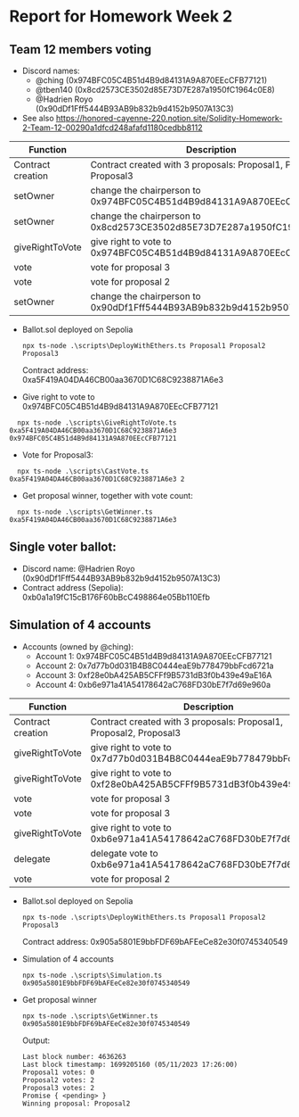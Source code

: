 # Report for Homework Week 2
## Team 12 members voting
* Discord names:
  * @ching (0x974BFC05C4B51d4B9d84131A9A870EEcCFB77121)
  * @tben140 (0x8cd2573CE3502d85E73D7E287a1950fC1964c0E8)
  * @Hadrien Royo (0x90dDf1Fff5444B93AB9b832b9d4152b9507A13C3)
* See also https://honored-cayenne-220.notion.site/Solidity-Homework-2-Team-12-00290a1dfcd248afafd1180cedbb8112

 | Function | Description | Transaction from account | TransactionHash
 | --- | --- | --- | --- |
 | Contract creation | Contract created with 3 proposals: Proposal1, Proposal2, Proposal3 | 0x8cd2573CE3502d85E73D7E287a1950fC1964c0E8 | 0x09982925169395e960283d031f77517f33e86e01a18e831209fa40865d713345 |
 | setOwner | change the chairperson to 0x974BFC05C4B51d4B9d84131A9A870EEcCFB77121| 0x8cd2573CE3502d85E73D7E287a1950fC1964c0E8 | 0x92729369ad8e9f95d2bbf16e30ac7ed806155844c648eb10e0fc030313d198a7|
 | setOwner | change the chairperson to 0x8cd2573CE3502d85E73D7E287a1950fC1964c0E8| 0x974BFC05C4B51d4B9d84131A9A870EEcCFB77121 | 0x9d862c3026126bceff417cc8a397eba30bd76ce3e21413f423f02e57e5d1f024|
 | giveRightToVote | give right to vote to 0x974BFC05C4B51d4B9d84131A9A870EEcCFB77121 | 0x8cd2573CE3502d85E73D7E287a1950fC1964c0E8 | 0x4cd0ec6317513a3bb3e38ba60b46e09737f709756ea3d0f4951fa56b001de5da |
 | vote | vote for proposal 3 | 0x974BFC05C4B51d4B9d84131A9A870EEcCFB77121 | 0x54cce7337cda054e06b36140b30a681523942912134d0f1b53b93cd0918996e8 |
 | vote | vote for proposal 2 | 0x8cd2573CE3502d85E73D7E287a1950fC1964c0E8 | 0xf4c85adc29a217949272a0e5e2863b416209b06b10305d7d9dbd7a236662ea20 |
 | setOwner | change the chairperson to 0x90dDf1Fff5444B93AB9b832b9d4152b9507A13C3 | 0x8cd2573CE3502d85E73D7E287a1950fC1964c0E8 | 0x2939f6398321624b6718990a1840e0fe766abaa832ee727319366922d19da8b3 | 
 
* Ballot.sol deployed on Sepolia
  ```
  npx ts-node .\scripts\DeployWithEthers.ts Proposal1 Proposal2 Proposal3
  ```
  Contract address: 0xa5F419A04DA46CB00aa3670D1C68C9238871A6e3

* Give right to vote to 0x974BFC05C4B51d4B9d84131A9A870EEcCFB77121

```
  npx ts-node .\scripts\GiveRightToVote.ts 0xa5F419A04DA46CB00aa3670D1C68C9238871A6e3 0x974BFC05C4B51d4B9d84131A9A870EEcCFB77121
```

* Vote for Proposal3:

```
  npx ts-node .\scripts\CastVote.ts 0xa5F419A04DA46CB00aa3670D1C68C9238871A6e3 2
```

* Get proposal winner, together with vote count:
```
  npx ts-node .\scripts\GetWinner.ts 0xa5F419A04DA46CB00aa3670D1C68C9238871A6e3
```

## Single voter ballot:
* Discord name: @Hadrien Royo (0x90dDf1Fff5444B93AB9b832b9d4152b9507A13C3)
* Contract address (Sepolia): 0xb0a1a19fC15cB176F60bBcC498864e05Bb110Efb

## Simulation of 4 accounts

* Accounts (owned by @ching):
  * Account 1: 0x974BFC05C4B51d4B9d84131A9A870EEcCFB77121
  * Account 2: 0x7d77b0d031B4B8C0444eaE9b778479bbFcd6721a
  * Account 3: 0xf28e0bA425AB5CFFf9B5731dB3f0b439e49aE16A
  * Account 4: 0xb6e971a41A54178642aC768FD30bE7f7d69e960a

 | Function | Description | Transaction from account | TransactionHash
 | --- | --- | --- | --- |
 | Contract creation | Contract created with 3 proposals: Proposal1, Proposal2, Proposal3 | 0x974BFC05C4B51d4B9d84131A9A870EEcCFB77121 | 0x744e42a79e63f7b7ad45c1bf016190aa7b655119db27809f94e77c1cdfb090bd |
 | giveRightToVote | give right to vote to 0x7d77b0d031B4B8C0444eaE9b778479bbFcd6721a| 0x974BFC05C4B51d4B9d84131A9A870EEcCFB77121 | 0x08bae017098753204045b6ddfe43fb53a95eb884bae3d8b335087520508cfe12|
 | giveRightToVote | give right to vote to 0xf28e0bA425AB5CFFf9B5731dB3f0b439e49aE16A| 0x974BFC05C4B51d4B9d84131A9A870EEcCFB77121 | 0xd731987743abf36634f40850bbad0e8565de90d1a312997ded2db7e871badf6f|
 | vote | vote for proposal 3 | 0x7d77b0d031B4B8C0444eaE9b778479bbFcd6721a | 0x540b0e6090ca12392ff4269e18e24c9d3cd0a25dfc2a40e12e09667f7bd3619e |
 | vote | vote for proposal 3 | 0xf28e0bA425AB5CFFf9B5731dB3f0b439e49aE16A | 0xf11bbfb8d4f3f177b6956b31fd76a50533bbe16de3e90cc4f57a767904bccfd4 |
 | giveRightToVote | give right to vote to 	0xb6e971a41A54178642aC768FD30bE7f7d69e960a| 0x974BFC05C4B51d4B9d84131A9A870EEcCFB77121 | 0x7fe2c0d718e9edb1178d284f5794333bd6c81208c23cefdbbdb51ec514c91a1b|
 | delegate | delegate vote to 0xb6e971a41A54178642aC768FD30bE7f7d69e960a | 0x974BFC05C4B51d4B9d84131A9A870EEcCFB77121 | 0x362f550ea0a94fefdc1d7d0a7466b77af7368ea3b05a8a8ffc072d18d5fcf209|
 | vote | vote for proposal 2 | 0xb6e971a41A54178642aC768FD30bE7f7d69e960a | 0xba98c1d0546786393ffc9c09dd6d5c83752d8c5a7e707b7133d9c4da35dc7f8e |

* Ballot.sol deployed on Sepolia
  ```
  npx ts-node .\scripts\DeployWithEthers.ts Proposal1 Proposal2 Proposal3
  ```
  Contract address: 0x905a5801E9bbFDF69bAFEeCe82e30f0745340549

* Simulation of 4 accounts
  ```
  npx ts-node .\scripts\Simulation.ts 0x905a5801E9bbFDF69bAFEeCe82e30f0745340549
  ```

* Get proposal winner
  ```
  npx ts-node .\scripts\GetWinner.ts 0x905a5801E9bbFDF69bAFEeCe82e30f0745340549  
  ```
  Output:
  ```
  Last block number: 4636263
  Last block timestamp: 1699205160 (05/11/2023 17:26:00)
  Proposal1 votes: 0
  Proposal2 votes: 2
  Proposal3 votes: 2
  Promise { <pending> }
  Winning proposal: Proposal2
  ```
